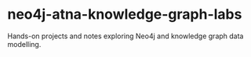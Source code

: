 # neo4j-atna-knowledge-graph-labs
Hands-on projects and notes exploring Neo4j and knowledge graph data modelling.
